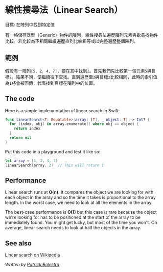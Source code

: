 # 線性搜尋法（Linear Search）

目標: 在陣列中找到特定值

有一格儲存泛型（Generic）物件的陣列，線性搜尋法遍歷陣列元素與欲尋找物件比較，若比較為不相同繼續遍歷直到比較相等或以完整遍歷整個陣列。

## 範例

假設有一陣列`[5, 2, 4, 7]`，要在其中找到`2`。首先我們先比較第一個元素`5`與目標`2`，結果不同，便繼續往下查找。直到遍歷至`2`與目標`2`比較相同，此時的索引值為`1`將會被回傳，代表找到目標在陣列中的位置。

## The code

Here is a simple implementation of linear search in Swift:

```swift
func linearSearch<T: Equatable>(array: [T], _ object: T) -> Int? {
  for (index, obj) in array.enumerate() where obj == object {
    return index
  }
  return nil
}
```

Put this code in a playground and test it like so:

```swift
let array = [5, 2, 4, 7]
linearSearch(array, 2) 	// This will return 1
```

## Performance

Linear search runs at **O(n)**. It compares the object we are looking for with each object in the array and so the time it takes is proportional to the array length. In the worst case, we need to look at all the elements in the array.

The best-case performance is **O(1)** but this case is rare because the object we're looking for has to be positioned at the start of the array to be immediately found. You might get lucky, but most of the time you won't. On average, linear search needs to look at half the objects in the array.

## See also

[Linear search on Wikipedia](https://en.wikipedia.org/wiki/Linear_search)

*Written by [Patrick Balestra](http://www.github.com/BalestraPatrick)*
